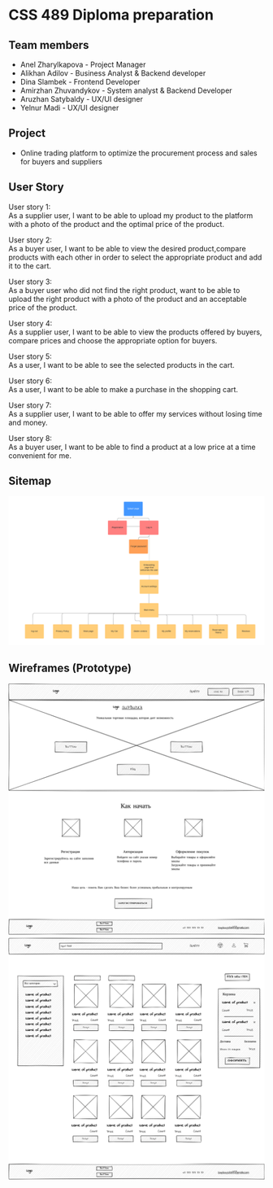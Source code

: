 # CSS 489 Diploma preparation 
## Team members 
+ Anel Zharylkapova - Project Manager 
+ Alikhan Adilov - Business Analyst & Backend developer 
+ Dina Slambek - Frontend Developer 
+ Amirzhan Zhuvandykov -  System analyst & Backend Developer 
+ Aruzhan Satybaldy -  UX/UI designer 
+ Yelnur Madi -  UX/UI designer 
 
## Project 
- Online trading platform to optimize the procurement process and sales for buyers and suppliers 
 
 
## User Story 
 
User story 1:  
As a supplier user, I want to be able to upload my product to the platform with a photo of the product and the optimal price of the product. 
 
User story 2:  
As a buyer user, I want to be able to view the desired product,compare products with each other in order to select the appropriate product and add it to the cart. 
 
User story 3:  
As a buyer user who did not find the right product, want to be able to upload the right product with a photo of the product and an acceptable price of the product. 
 
User story 4:  
As a supplier user, I want to be able to view the products offered by buyers, compare prices and choose the appropriate option for buyers. 
 
User story 5:  
As a user, I want to be able to see the selected products in the cart. 
 
User story 6:  
As a user, I want to be able to make a purchase in the shopping cart. 
 
User story 7:  
As a supplier user, I want to be able to offer my services without losing time and money. 
 
User story 8:  
As a buyer user, I want to be able to find a product at a low price at a time convenient for me. 
 
 
 
 
## Sitemap 
 

<img src="Site map.png" alt="image" border="0"> 

 
## Wireframes (Prototype) 
 
<img src="image_1.png" alt="image" border="0"> 
<img src="image_2.png" alt="image" border="0">
